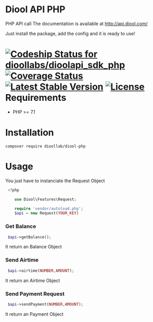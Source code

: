 Diool API PHP
=============

PHP API call
The documentation is available at http://api.diool.com/

Just install the package, add the config and it is ready to use!

[![Codeship Status for dioollabs/dioolapi_sdk_php](https://app.codeship.com/projects/9c1ca240-fd5a-0135-9f36-161490fc371c/status?branch=master)](https://app.codeship.com/projects/279212)
[![Coverage Status](https://coveralls.io/repos/github/fabricelepro/diool-php/badge.svg?branch=master)](https://coveralls.io/github/fabricelepro/diool-php?branch=master)
[![Latest Stable Version](https://poser.pugx.org/dioollab/diool-php/v/stable)](https://packagist.org/packages/dioollab/diool-php)
[![License](https://poser.pugx.org/dioollab/diool-php/license)](https://packagist.org/packages/dioollab/diool-php)
Requirements
============

* PHP >= 7.1

Installation
============

    composer require dioollab/diool-php

Usage
=====

You just have to instanciate the Request Object
```php
 <?php

    use Diool\Features\Request;

    require 'vendor/autoload.php';
    $api = new Request(YOUR_KEY)
```

### Get Balance
```php
 $api->getBalance();
```

It return an Balance Object

### Send Airtime
```php
 $api->airtime(NUMBER,AMOUNT);
```

It return an Airtime Object

### Send Payment Request

```php
 $api->sendPayment(NUMBER,AMOUNT);
```

It return an Payment Object
